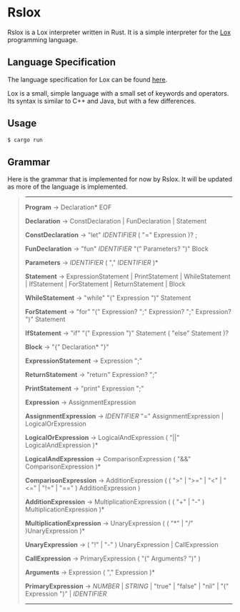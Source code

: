 # Rslox

Rslox is a Lox interpreter written in Rust. It is a simple interpreter for the [Lox](https://github.com/munificent/craftinginterpreters) programming language.

## Language Specification

The language specification for Lox can be found [here](https://craftinginterpreters.com/).

Lox is a small, simple language with a small set of keywords and operators. Its syntax is similar to C++ and Java, but with a few differences.


## Usage

```bash
$ cargo run
```

## Grammar 

Here is the grammar that is implemented for now by Rslox. It will be updated as more of the language is implemented.

>---
> **Program** -> Declaration\* EOF
>
>**Declaration** -> ConstDeclaration | FunDeclaration | Statement
>
>**ConstDeclaration** -> "let" *IDENTIFIER* ( "=" Expression )? ;
>
>**FunDeclaration** -> "fun" *IDENTIFIER* "(" Parameters? ")" Block 
>
>**Parameters** -> *IDENTIFIER* ( "," *IDENTIFIER* )\*
>
>**Statement** -> ExpressionStatement | PrintStatement | WhileStatement | IfStatement | ForStatement | ReturnStatement | Block
>
>**WhileStatement** -> "while" "(" Expression ")" Statement
>
>**ForStatement** -> "for" "(" Expression? ";" Expression? ";" Expression? ")" Statement
>
>**IfStatement** -> "if" "(" Expression ")" Statement ( "else" Statement )?
>
>**Block** -> "{" Declaration\* "}"
>
>**ExpressionStatement** -> Expression ";"
>
>**ReturnStatement** -> "return" Expression? ";"
>
>**PrintStatement** -> "print" Expression ";"
>
>**Expression** -> AssignmentExpression
>
>**AssignmentExpression** -> *IDENTIFIER* "=" AssignmentExpression | LogicalOrExpression 
>
>**LogicalOrExpression** -> LogicalAndExpression ( "||" LogicalAndExpression )\*
>
>**LogicalAndExpression** -> ComparisonExpression ( "&&" ComparisonExpression )\*
>
>**ComparisonExpression** -> AdditionExpression ( ( ">" | ">=" | "<" | "<=" | "!=" | "==" ) AdditionExpression )
>
>**AdditionExpression** -> MultiplicationExpression ( ( "+" | "-" ) MultiplicationExpression )\*
>
>**MultiplicationExpression** -> UnaryExpression ( ( "\*" | "/" )UnaryExpression )\*
>
>**UnaryExpression** -> ( "!" | "-" ) UnaryExpression | CallExpression
>
>**CallExpression** -> PrimaryExpression ( "(" Arguments? ")" )
>
>**Arguments** -> Expression ( "," Expression )\*
>
>**PrimaryExpression** -> *NUMBER* | *STRING* | "true" | "false" | "nil" | "(" Expression ")" | *IDENTIFIER*
>
>---